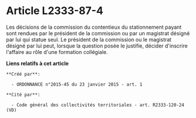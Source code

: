 # Article L2333-87-4

Les décisions de la commission du contentieux du stationnement payant  sont rendues par le président de la commission ou par
un magistrat  désigné par lui qui statue seul. Le président de la commission ou le  magistrat désigné par lui peut, lorsque
la question posée le justifie,  décider d'inscrire l'affaire au rôle d'une formation collégiale.

**Liens relatifs à cet article**

	**Créé par**:

	  - ORDONNANCE n°2015-45 du 23 janvier 2015 - art. 1

	**Cité par**:

	  - Code général des collectivités territoriales - art. R2333-120-24 (VD)

